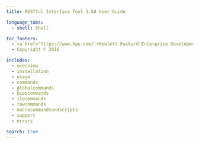 ```yaml
---
title: RESTful Interface Tool 1.50 User Guide

language_tabs:
  - shell: Shell

toc_footers:
  - <a href='https://www.hpe.com/'>Hewlett Packard Enterprise Development LP</a>
  - Copyright © 2016 

includes:
  - overview
  - installation
  - usage
  - commands
  - globalcommands
  - bioscommands
  - ilocommands
  - rawcommands
  - macrocommandsandscripts
  - support
  - errors

search: true
---
```



